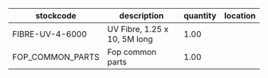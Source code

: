 |stockcode|description|quantity|location|
|---------|-----------|--------|--------|
|FIBRE-UV-4-6000|UV Fibre, 1.25 x 10, 5M long|1.00||
|FOP_COMMON_PARTS|Fop common parts|1.00||

